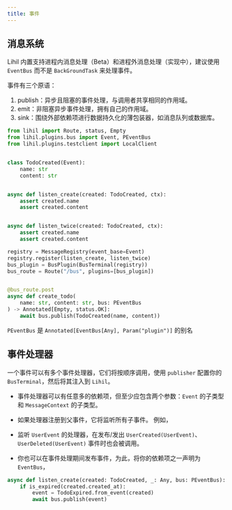 ```yaml
---
title: 事件
---
```


## 消息系统

Lihil 内置支持进程内消息处理（Beta）和进程外消息处理（实现中），建议使用 `EventBus` 而不是 `BackGroundTask` 来处理事件。

事件有三个原语：

1. publish：异步且阻塞的事件处理，与调用者共享相同的作用域。
2. emit：非阻塞异步事件处理，拥有自己的作用域。
3. sink：围绕外部依赖项进行数据持久化的薄包装器，如消息队列或数据库。

```python
from lihil import Route, status, Empty
from lihil.plugins.bus import Event, PEventBus
from lihil.plugins.testclient import LocalClient


class TodoCreated(Event):
    name: str
    content: str


async def listen_create(created: TodoCreated, ctx):
    assert created.name
    assert created.content


async def listen_twice(created: TodoCreated, ctx):
    assert created.name
    assert created.content

registry = MessageRegistry(event_base=Event)
registry.register(listen_create, listen_twice)
bus_plugin = BusPlugin(BusTerminal(registry))
bus_route = Route("/bus", plugins=[bus_plugin])


@bus_route.post
async def create_todo(
    name: str, content: str, bus: PEventBus
) -> Annotated[Empty, status.OK]:
    await bus.publish(TodoCreated(name, content))
```

`PEventBus` 是 `Annotated[EventBus[Any], Param("plugin")]` 的别名

## 事件处理器

一个事件可以有多个事件处理器，它们将按顺序调用，使用 `publisher` 配置你的 `BusTerminal`，然后将其注入到 `Lihil`。

- 事件处理器可以有任意多的依赖项，但至少应包含两个参数：`Event` 的子类型和 `MessageContext` 的子类型。

- 如果处理器注册到父事件，它将监听所有子事件。
  例如，

- 监听 `UserEvent` 的处理器，在发布/发出 `UserCreated(UserEvent)`、`UserDeleted(UserEvent)` 事件时也会被调用。

- 你也可以在事件处理期间发布事件，为此，将你的依赖项之一声明为 `EventBus`，

```python
async def listen_create(created: TodoCreated, _: Any, bus: PEventBus):
    if is_expired(created.created_at):
        event = TodoExpired.from_event(created)
        await bus.publish(event)
```
